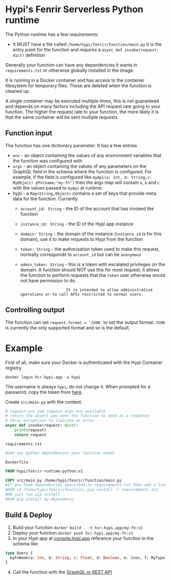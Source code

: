 # Hypi's Fenrir Serverless Python runtime

The Python runtime has a few requirements:

* It MUST have a file called `/home/hypi/fenrir/function/main.py` it is the entry point for the function and requires a `async def invoke(request: dict)` definition

Generally your function can have any dependencies it wants in `requirements.txt` or otherwise globally installed in the image.

It is running in a Docker container and has access to the container filesystem for temporary files.
These are deleted when the function is cleaned up.

A single container may be executed multiple times, this is not guaranteed and depends on many factors including the API request rate going to your function.
The higher the request rate to your function, the more likely it is that the same container will be sent multiple requests.

## Function input

The function has one dictionary parameter. It has a few entries 

* `env` - an object containing the values of any environment variables that the function was configured with
* `args` - an object containing the values of any parameters on the GraphQL field in the schema where the function is configured.
  For example, if the field is configured like `myApi(a: Int, b: String,c: MyObject) @fn(name:"my-fn")` then the args map will contain `a`, `b` and `c` with the values passed to `myApi` at runtime.
* hypi - a `Map<String,Object>` contains a set of keys that provide meta data for the function. Currently
  * `account_id: String` - the ID of the account that has invoked the function
  * `instance_id: String` - the ID of the Hypi app instance
  * `domain: String` - the domain of the instance (`instance_id` is for this domain), use it to make requests to Hypi from the function
  * `token: String` - the authorisation token used to make this request, normally corresponds to `account_id` but can be `anonymous`
  * `admin_token: String` - this is a token with escalated privileges on the domain.
                            A function should NOT use this for most request, it allows the function to perform requests that the `token` user otherwise would not have permission to do.

                            It is intended to allow administrative operations or to call APIs restricted to normal users.

## Controlling output

The function can set `request.format = 'JSON'` to set the output format.
`JSON` is currently the only supported format and so is the default.

# Example

First of all, make sure your Docker is authenticated with the Hypi Container registry
```shell
docker login hcr.hypi.app -u hypi
```

The username is always `hypi`, do not change it. When prompted for a password, copy the token from [here](https://console.hypi.app/developer-hub).

Create `src/main.py` with the content:
```python
# request.env and request.args are available
# return the object you want the function to send as a response
# throw exceptions to indicate an error
async def invoke(request: dict):
    print(request)
    return request
```

`requirements.txt`
```python
#add any python dependencies your function needs
```

`Dockerfile`
```dockerfile
FROM hypi/fenrir-runtime-python:v1

COPY src/main.py /home/hypi/fenrir/function/main.py
#If you have dependencies specified in requirements.txt then add a line like this
#RUN cd /home/hypi/fenrir/function; pip install -r requirements.txt
#OR just run pip install
#RUN pip install my-dependency
```

## Build & Deploy

1. Build your function `docker build . -t hcr.hypi.app/my-fn:v1`
2. Deploy your function `docker push hcr.hypi.app/my-fn:v1`
3. In your Hypi app at [console.hypi.app](https://console.hypi.app) reference your function in the schema like 
```graphql
type Query {
  myFnName(a: Int, b: String, c: Float, d: Boolean, e: Json, f: MyType): Json @fn(name:"google-places", version: "v1.1", env: ["abc"]) 
}
```
4. Call the function with the [GraphQL or REST API](https://docs.hypi.app/docs/lowcode/apisetup)